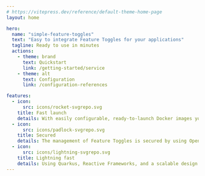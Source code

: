 ```yaml
---
# https://vitepress.dev/reference/default-theme-home-page
layout: home

hero:
  name: "simple-feature-toggles"
  text: "Easy to integrate Feature Toggles for your applications"
  tagline: Ready to use in minutes
  actions:
    - theme: brand
      text: Quickstart
      link: /getting-started/service
    - theme: alt
      text: Configuration
      link: /configuration-references

features:
  - icon:
      src: icons/rocket-svgrepo.svg
    title: Fast launch
    details: With easily configurable, ready-to-launch Docker images you can start using Feature Toggles in no time.
  - icon:
      src: icons/padlock-svgrepo.svg
    title: Secured
    details: The management of Feature Toggles is secured by using OpenID Connect Bearer token authentication.
  - icon:
      src: icons/lightning-svgrepo.svg
    title: Lightning fast
    details: Using Quarkus, Reactive Frameworks, and a scalable design this service supports handling many user requests.
---
```

